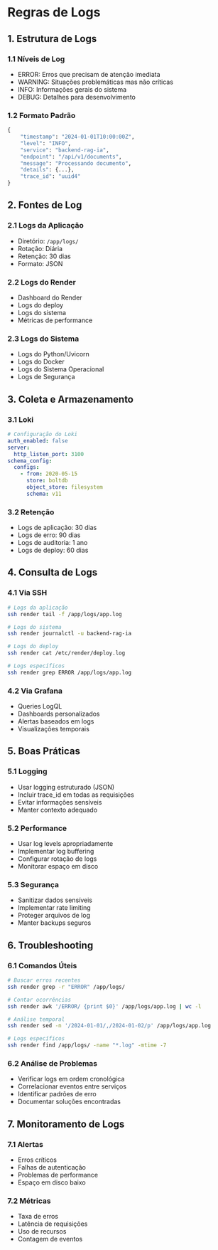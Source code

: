 # Regras de Logs

## 1. Estrutura de Logs

### 1.1 Níveis de Log

- ERROR: Erros que precisam de atenção imediata
- WARNING: Situações problemáticas mas não críticas
- INFO: Informações gerais do sistema
- DEBUG: Detalhes para desenvolvimento

### 1.2 Formato Padrão

```python
{
    "timestamp": "2024-01-01T10:00:00Z",
    "level": "INFO",
    "service": "backend-rag-ia",
    "endpoint": "/api/v1/documents",
    "message": "Processando documento",
    "details": {...},
    "trace_id": "uuid4"
}
```

## 2. Fontes de Log

### 2.1 Logs da Aplicação

- Diretório: `/app/logs/`
- Rotação: Diária
- Retenção: 30 dias
- Formato: JSON

### 2.2 Logs do Render

- Dashboard do Render
- Logs do deploy
- Logs do sistema
- Métricas de performance

### 2.3 Logs do Sistema

- Logs do Python/Uvicorn
- Logs do Docker
- Logs do Sistema Operacional
- Logs de Segurança

## 3. Coleta e Armazenamento

### 3.1 Loki

```yaml
# Configuração do Loki
auth_enabled: false
server:
  http_listen_port: 3100
schema_config:
  configs:
    - from: 2020-05-15
      store: boltdb
      object_store: filesystem
      schema: v11
```

### 3.2 Retenção

- Logs de aplicação: 30 dias
- Logs de erro: 90 dias
- Logs de auditoria: 1 ano
- Logs de deploy: 60 dias

## 4. Consulta de Logs

### 4.1 Via SSH

```bash
# Logs da aplicação
ssh render tail -f /app/logs/app.log

# Logs do sistema
ssh render journalctl -u backend-rag-ia

# Logs do deploy
ssh render cat /etc/render/deploy.log

# Logs específicos
ssh render grep ERROR /app/logs/app.log
```

### 4.2 Via Grafana

- Queries LogQL
- Dashboards personalizados
- Alertas baseados em logs
- Visualizações temporais

## 5. Boas Práticas

### 5.1 Logging

- Usar logging estruturado (JSON)
- Incluir trace_id em todas as requisições
- Evitar informações sensíveis
- Manter contexto adequado

### 5.2 Performance

- Usar log levels apropriadamente
- Implementar log buffering
- Configurar rotação de logs
- Monitorar espaço em disco

### 5.3 Segurança

- Sanitizar dados sensíveis
- Implementar rate limiting
- Proteger arquivos de log
- Manter backups seguros

## 6. Troubleshooting

### 6.1 Comandos Úteis

```bash
# Buscar erros recentes
ssh render grep -r "ERROR" /app/logs/

# Contar ocorrências
ssh render awk '/ERROR/ {print $0}' /app/logs/app.log | wc -l

# Análise temporal
ssh render sed -n '/2024-01-01/,/2024-01-02/p' /app/logs/app.log

# Logs específicos
ssh render find /app/logs/ -name "*.log" -mtime -7
```

### 6.2 Análise de Problemas

- Verificar logs em ordem cronológica
- Correlacionar eventos entre serviços
- Identificar padrões de erro
- Documentar soluções encontradas

## 7. Monitoramento de Logs

### 7.1 Alertas

- Erros críticos
- Falhas de autenticação
- Problemas de performance
- Espaço em disco baixo

### 7.2 Métricas

- Taxa de erros
- Latência de requisições
- Uso de recursos
- Contagem de eventos
